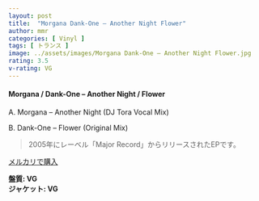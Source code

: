 ```yaml
---
layout: post
title:  "Morgana Dank-One – Another Night Flower"
author: mmr
categories: [ Vinyl ]
tags: [ トランス ]
image: ../assets/images/Morgana Dank-One – Another Night Flower.jpg
rating: 3.5
v-rating: VG
---
```


#### Morgana / Dank-One – Another Night / Flower

A. Morgana – Another Night (DJ Tora Vocal Mix)

B. Dank-One – Flower (Original Mix)

> 2005年にレーベル「Major Record」からリリースされたEPです。

[メルカリで購入](https://jp.mercari.com/item/m79733444581)

<div class="mt-4 mb-4 d-flex align-items-center">
<strong class="mr-1">盤質: VG</strong>
</div>
<div class="mt-4 mb-4 d-flex align-items-center">
<strong class="mr-1">ジャケット: VG</strong>
</div>
